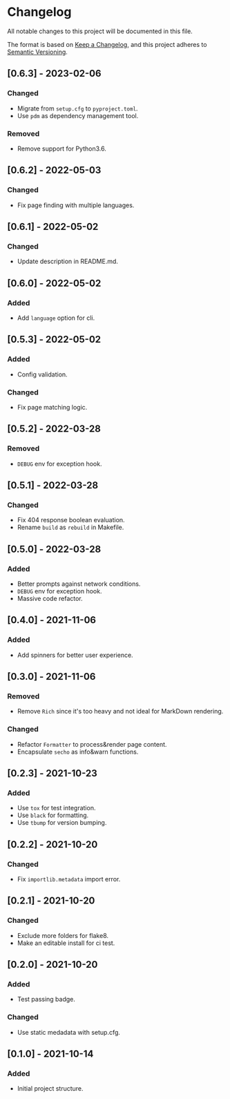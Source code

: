 # Changelog

All notable changes to this project will be documented in this file.

The format is based on [Keep a Changelog](https://keepachangelog.com/en/1.0.0/),
and this project adheres to [Semantic Versioning](https://semver.org/spec/v2.0.0.html).

## [0.6.3] - 2023-02-06
### Changed
- Migrate from `setup.cfg` to `pyproject.toml`.
- Use `pdm` as dependency management tool.
### Removed
- Remove support for Python3.6.

## [0.6.2] - 2022-05-03
### Changed
- Fix page finding with multiple languages.

## [0.6.1] - 2022-05-02
### Changed
- Update description in README.md.

## [0.6.0] - 2022-05-02
### Added
- Add `language` option for cli.

## [0.5.3] - 2022-05-02
### Added
- Config validation.
### Changed
- Fix page matching logic.

## [0.5.2] - 2022-03-28
### Removed
- `DEBUG` env for exception hook.

## [0.5.1] - 2022-03-28
### Changed
- Fix 404 response boolean evaluation.
- Rename `build` as `rebuild` in Makefile.

## [0.5.0] - 2022-03-28
### Added
- Better prompts against network conditions.
- `DEBUG` env for exception hook.
- Massive code refactor.

## [0.4.0] - 2021-11-06
### Added
- Add spinners for better user experience.

## [0.3.0] - 2021-11-06
### Removed
- Remove `Rich` since it's too heavy and not ideal for MarkDown rendering.

### Changed
- Refactor `Formatter` to process&render page content.
- Encapsulate `secho` as info&warn functions.

## [0.2.3] - 2021-10-23
### Added
- Use `tox` for test integration.
- Use `black` for formatting.
- Use `tbump` for version bumping.

## [0.2.2] - 2021-10-20
### Changed
- Fix `importlib.metadata` import error.

## [0.2.1] - 2021-10-20
### Changed
- Exclude more folders for flake8.
- Make an editable install for ci test.

## [0.2.0] - 2021-10-20
### Added
- Test passing badge.

### Changed
- Use static medadata with setup.cfg.

## [0.1.0] - 2021-10-14
### Added
- Initial project structure.
